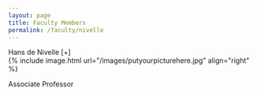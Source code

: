 ```yaml
---
layout: page
title: Faculty Members
permalink: /faculty/nivelle
---
```


<div class="container" markdown="1">
<div class="header" markdown="1">Hans de Nivelle [+]
</div>
<div class="content" markdown="1" style="min-height: 200px;">
{% include image.html url="/images/putyourpicturehere.jpg" align="right" %}

Associate Professor

</div>
</div>
